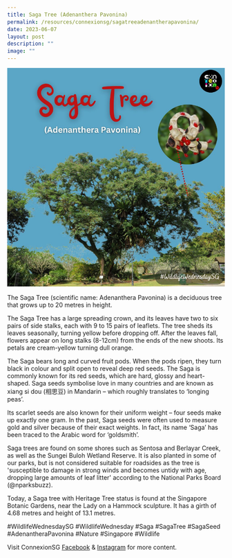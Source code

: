 ```yaml
---
title: Saga Tree (Adenanthera Pavonina)
permalink: /resources/connexionsg/sagatreeadenantherapavonina/
date: 2023-06-07
layout: post
description: ""
image: ""
---
```

![](/images/connexionsg/2023/saga%20tree.PNG)

The Saga Tree (scientific name: Adenanthera Pavonina) is a deciduous tree that grows up to 20 metres in height.

The Saga Tree has a large spreading crown, and its leaves have two to six pairs of side stalks, each with 9 to 15 pairs of leaflets. The tree sheds its leaves seasonally, turning yellow before dropping off. After the leaves fall, flowers appear on long stalks (8-12cm) from the ends of the new shoots. Its petals are cream-yellow turning dull orange.

The Saga bears long and curved fruit pods. When the pods ripen, they turn black in colour and split open to reveal deep red seeds. The Saga is commonly known for its red seeds, which are hard, glossy and heart-shaped. Saga seeds symbolise love in many countries and are known as xiang si dou (相思豆) in Mandarin – which roughly translates to ‘longing peas’.

Its scarlet seeds are also known for their uniform weight – four seeds make up exactly one gram. In the past, Saga seeds were often used to measure gold and silver because of their exact weights. In fact, its name ‘Saga’ has been traced to the Arabic word for ‘goldsmith’.

Saga trees are found on some shores such as Sentosa and Berlayar Creek, as well as the Sungei Buloh Wetland Reserve. It is also planted in some of our parks, but is not considered suitable for roadsides as the tree is 'susceptible to damage in strong winds and becomes untidy with age, dropping large amounts of leaf litter' according to the National Parks Board (@nparksbuzz).

Today, a Saga tree with Heritage Tree status is found at the Singapore Botanic Gardens, near the Lady on a Hammock sculpture. It has a girth of 4.68 metres and height of 13.1 metres.

#WildlifeWednesdaySG #WildlifeWednesday #Saga #SagaTree #SagaSeed #AdenantheraPavonina #Nature #Singapore #Wildlife

Visit ConnexionSG [Facebook](https://www.facebook.com/ConnexionSG) & [Instagram](https://www.instagram.com/connexionsg/) for more content.